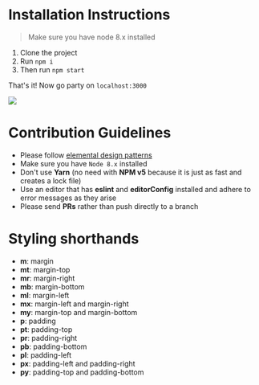 # Installation Instructions

> Make sure you have node 8.x installed

1. Clone the project
2. Run `npm i`
3. Then run `npm start`

That's it! Now go party on `localhost:3000`


![](https://media.giphy.com/media/fsULJFFGv8X3G/giphy.gif)

# Contribution Guidelines

* Please follow [elemental design patterns](https://github.com/embark-studio/elemental)
* Make sure you have `Node 8.x` installed
* Don't use **Yarn** (no need with **NPM v5** because it is just as fast and creates a lock file)
* Use an editor that has **eslint** and **editorConfig** installed and adhere to error messages as they arise
* Please send **PRs** rather than push directly to a branch


# Styling shorthands

* **m**: margin
* **mt**: margin-top
* **mr**: margin-right
* **mb**: margin-bottom
* **ml**: margin-left
* **mx**: margin-left and margin-right
* **my**: margin-top and margin-bottom
* **p**: padding
* **pt**: padding-top
* **pr**: padding-right
* **pb**: padding-bottom
* **pl**: padding-left
* **px**: padding-left and padding-right
* **py**: padding-top and padding-bottom
